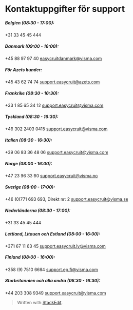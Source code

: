 
# Kontaktuppgifter för support

##### Belgien (08:30 - 17:00):
+31 33 45 45 444

##### Danmark (09:00 - 16:00):
+45 88 97 97 40
[easycruitdanmark@visma.com](mailto:easycruitdanmark@visma.com)

##### För Azets kunder:

+45 43 62 74 74
[support.easycruit@azets.com](mailto:support.easycruit@azets.com)

##### Frankrike (08:30 - 16:30):

+33 1 85 65 34 12
[support.easycruit@visma.com](mailto:support.easycruit@visma.com)

##### Tyskland (08:30 - 16:30):

+49 302 2403 0415
[support.easycruit@visma.com](mailto:support.easycruit@visma.com)

##### Italien (08:30 - 16:30):
+39 06 83 36 48 06
[support.easycruit@visma.com](mailto:support.easycruit@visma.com)

##### Norge (08:00 - 16:00):

+47 23 96 33 90
[support.easycruit@visma.no](mailto:support.easycruit@visma.no)

##### Sverige (08:00 - 17:00):

+46 (0)771 693 693, Direkt nr: 2
[support.easycruit@visma.se](mailto:support.easycruit@visma.se)

##### Nederländerna (08:30 - 17:00):
+31 33 45 45 444

##### Lettland, Litauen och Estland (08:00 - 16:00):

+371 67 11 63 45
[support.easycruit.lv@visma.com](mailto:support.easycruit.lv@visma.com)

##### Finland (08:00 - 16:00):

+358 (9) 7510 6664
[support.ep.fi@visma.com](mailto:support.ep.fi@visma.com)

##### Storbritannien och alla andra (08:30 - 16:30):

+44 203 308 9349
[support.easycruit@visma.com](mailto:support.easycruit@visma.com)

> Written with [StackEdit](https://stackedit.io/).
<!--stackedit_data:
eyJoaXN0b3J5IjpbLTc1Mzc0MjU2M119
-->